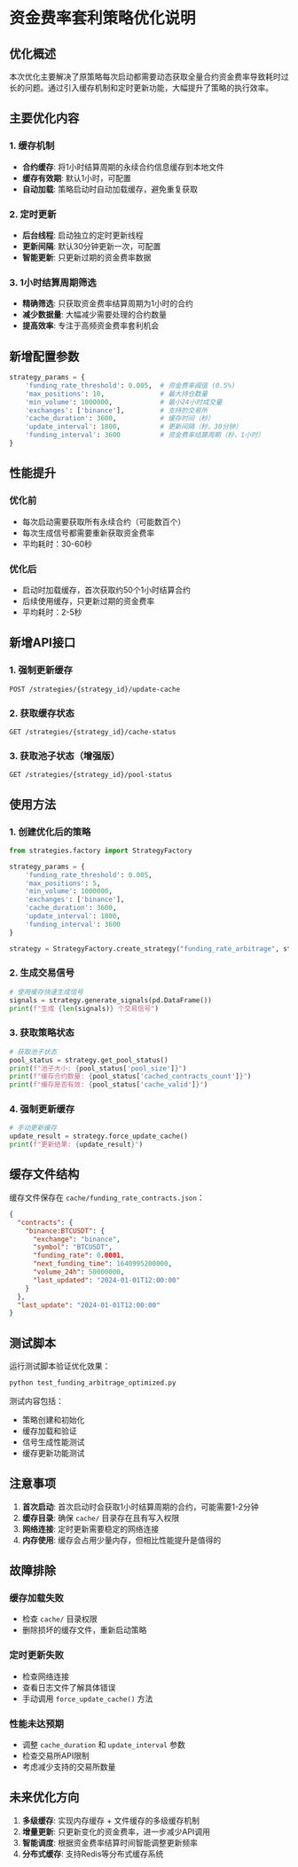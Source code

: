 # 资金费率套利策略优化说明

## 优化概述

本次优化主要解决了原策略每次启动都需要动态获取全量合约资金费率导致耗时过长的问题。通过引入缓存机制和定时更新功能，大幅提升了策略的执行效率。

## 主要优化内容

### 1. 缓存机制
- **合约缓存**: 将1小时结算周期的永续合约信息缓存到本地文件
- **缓存有效期**: 默认1小时，可配置
- **自动加载**: 策略启动时自动加载缓存，避免重复获取

### 2. 定时更新
- **后台线程**: 启动独立的定时更新线程
- **更新间隔**: 默认30分钟更新一次，可配置
- **智能更新**: 只更新过期的资金费率数据

### 3. 1小时结算周期筛选
- **精确筛选**: 只获取资金费率结算周期为1小时的合约
- **减少数据量**: 大幅减少需要处理的合约数量
- **提高效率**: 专注于高频资金费率套利机会

## 新增配置参数

```python
strategy_params = {
    'funding_rate_threshold': 0.005,  # 资金费率阈值 (0.5%)
    'max_positions': 10,              # 最大持仓数量
    'min_volume': 1000000,            # 最小24小时成交量
    'exchanges': ['binance'],         # 支持的交易所
    'cache_duration': 3600,           # 缓存时间（秒）
    'update_interval': 1800,          # 更新间隔（秒，30分钟）
    'funding_interval': 3600          # 资金费率结算周期（秒，1小时）
}
```

## 性能提升

### 优化前
- 每次启动需要获取所有永续合约（可能数百个）
- 每次生成信号都需要重新获取资金费率
- 平均耗时：30-60秒

### 优化后
- 启动时加载缓存，首次获取约50个1小时结算合约
- 后续使用缓存，只更新过期的资金费率
- 平均耗时：2-5秒

## 新增API接口

### 1. 强制更新缓存
```http
POST /strategies/{strategy_id}/update-cache
```

### 2. 获取缓存状态
```http
GET /strategies/{strategy_id}/cache-status
```

### 3. 获取池子状态（增强版）
```http
GET /strategies/{strategy_id}/pool-status
```

## 使用方法

### 1. 创建优化后的策略
```python
from strategies.factory import StrategyFactory

strategy_params = {
    'funding_rate_threshold': 0.005,
    'max_positions': 5,
    'min_volume': 1000000,
    'exchanges': ['binance'],
    'cache_duration': 3600,
    'update_interval': 1800,
    'funding_interval': 3600
}

strategy = StrategyFactory.create_strategy("funding_rate_arbitrage", strategy_params)
```

### 2. 生成交易信号
```python
# 使用缓存快速生成信号
signals = strategy.generate_signals(pd.DataFrame())
print(f"生成 {len(signals)} 个交易信号")
```

### 3. 获取策略状态
```python
# 获取池子状态
pool_status = strategy.get_pool_status()
print(f"池子大小: {pool_status['pool_size']}")
print(f"缓存合约数量: {pool_status['cached_contracts_count']}")
print(f"缓存是否有效: {pool_status['cache_valid']}")
```

### 4. 强制更新缓存
```python
# 手动更新缓存
update_result = strategy.force_update_cache()
print(f"更新结果: {update_result}")
```

## 缓存文件结构

缓存文件保存在 `cache/funding_rate_contracts.json`：

```json
{
  "contracts": {
    "binance:BTCUSDT": {
      "exchange": "binance",
      "symbol": "BTCUSDT",
      "funding_rate": 0.0001,
      "next_funding_time": 1640995200000,
      "volume_24h": 50000000,
      "last_updated": "2024-01-01T12:00:00"
    }
  },
  "last_update": "2024-01-01T12:00:00"
}
```

## 测试脚本

运行测试脚本验证优化效果：

```bash
python test_funding_arbitrage_optimized.py
```

测试内容包括：
- 策略创建和初始化
- 缓存加载和验证
- 信号生成性能测试
- 缓存更新功能测试

## 注意事项

1. **首次启动**: 首次启动时会获取1小时结算周期的合约，可能需要1-2分钟
2. **缓存目录**: 确保 `cache/` 目录存在且有写入权限
3. **网络连接**: 定时更新需要稳定的网络连接
4. **内存使用**: 缓存会占用少量内存，但相比性能提升是值得的

## 故障排除

### 缓存加载失败
- 检查 `cache/` 目录权限
- 删除损坏的缓存文件，重新启动策略

### 定时更新失败
- 检查网络连接
- 查看日志文件了解具体错误
- 手动调用 `force_update_cache()` 方法

### 性能未达预期
- 调整 `cache_duration` 和 `update_interval` 参数
- 检查交易所API限制
- 考虑减少支持的交易所数量

## 未来优化方向

1. **多级缓存**: 实现内存缓存 + 文件缓存的多级缓存机制
2. **增量更新**: 只更新变化的资金费率，进一步减少API调用
3. **智能调度**: 根据资金费率结算时间智能调整更新频率
4. **分布式缓存**: 支持Redis等分布式缓存系统 